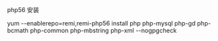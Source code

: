 php56 安装

yum --enablerepo=remi,remi-php56 install php php-mysql php-gd php-bcmath php-common php-mbstring php-xml --nogpgcheck